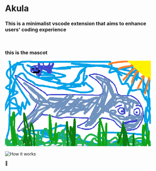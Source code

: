 # Akula
### This is a minimalist vscode extension that aims to enhance users' coding experience
<br>

### this is the mascot
![Shark](./src/shark.png)
<br>

![How it works](https://i.imgur.com/UCT7MEb.gifv)









🦈
